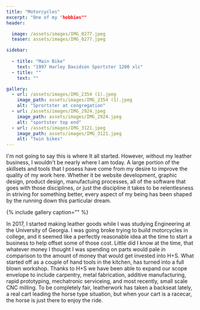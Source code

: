 ```yaml
---
title: "Motorcycles"
excerpt: "One of my "hobbies""
header:

  image: /assets/images/IMG_0277.jpeg
  teaser: assets/images/IMG_0277.jpeg

sidebar:
  
  - title: "Main Bike"
    text: "1997 Harley Davidson Sportster 1200 xlc"
  - title: ""
    text: ""

gallery:
  - url: /assets/images/IMG_2354 (1).jpeg
    image_path: assets/images/IMG_2354 (1).jpeg
    alt: "Sprortster at congregation"
  - url: /assets/images/IMG_2924.jpeg
    image_path: assets/images/IMG_2924.jpeg
    alt: "sportster top end"
  - url: /assets/images/IMG_3121.jpeg
    image_path: assets/images/IMG_3121.jpeg
    alt: "twin bikes"
---
```


  I'm not going to say this is where It all started. However, without my leather business, I wouldn't be nearly where I am today. A large portion of the skillsets and tools that I posess have come from my desire to improve the quality of my work here. Whether it be website development, graphic design, product design, manufactuing processes, all of the software that goes with those disciplines, or just the discipline it takes to be relentlesness in striving for something better, every aspect of my being has been shaped by the running down this particular dream. 

{% include gallery caption="" %}

In 2017, I started making leather goods while I was studying Engineering at the University of Georgia. I was going broke trying to build motorcycles in college, and it seemed like a perfectly reasonable idea at the time to start a business to help offset some of those cost. Little did I know at the time, that whatever money I thought I was spending on parts would pale in comparison to the amount of money that would get invested into H+S. What started off as a couple of hand tools in the kitchen, has turned into a full blown workshop. Thanks to H+S we have been able to expand our scope envelope to include carpentry, metal fabrication, additive manufacturing, rapid prototyping, mechatronic serviceing, and most recently, small scale CNC milling. To be completely fair, leatherwork has taken a backseat lately, a real cart leading the horse type situation, but when your cart is a racecar, the horse is just there to enjoy the ride. 
